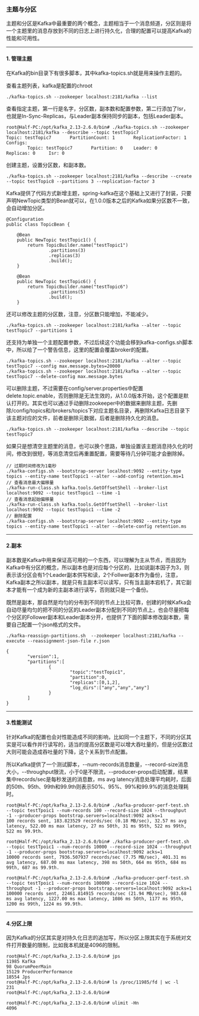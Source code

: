 ### 主题与分区

主题和分区是Kafka中最重要的两个概念，主题相当于一个消息频道，分区则是将一个主题里的消息存放到不同的日志上进行持久化，合理的配置可以提高Kafka的性能和可用性。

---

#### 1. 管理主题

在Kafka的bin目录下有很多脚本，其中kafka-topics.sh就是用来操作主题的。


查看主题列表，kafka是配置的chroot
```
./kafka-topics.sh --zookeeper localhost:2181/kafka --list
```

查看指定主题，第一行是名字，分区数，副本数和配置参数，第二行添加了Isr，也就是In-Sync-Replicas，与Leader副本保持同步的副本，包括Leader副本。
```
root@Half-PC:/opt/kafka_2.13-2.6.0/bin# ./kafka-topics.sh --zookeeper localhost:2181/kafka --describe --topic testTopic7
Topic: testTopic7       PartitionCount: 1       ReplicationFactor: 1    Configs:
        Topic: testTopic7       Partition: 0    Leader: 0       Replicas: 0     Isr: 0
```

创建主题，设置分区数，和副本数。
```
./kafka-topics.sh --zookeeper localhost:2181/kafka --describe --create --topic testTopic8 --partitions 3 --replication-factor 3
```

Kafka提供了代码方式新增主题，spring-kafka在这个基础上又进行了封装，只要声明NewTopic类型的Bean就可以，在1.0.0版本之后的Kafka如果分区数不一致，会自动增加分区。

```
@Configuration
public class TopicBean {

    @Bean
    public NewTopic testTopic1() {
        return TopicBuilder.name("testTopic1")
                .partitions(3)
                .replicas(3)
                .build();
    }

    @Bean
    public NewTopic testTopic6() {
        return TopicBuilder.name("testTopic6")
                .partitions(5)
                .build();
    }
```

还可以修改主题的分区数，注意，分区数只能增加，不能减少。
```
./kafka-topics.sh --zookeeper localhost:2181/kafka --alter --topic testTopic7 --partitions 1
```

还支持为单独一个主题配置参数，不过后续这个功能会移到kafka-configs.sh脚本中，所以给了一个警告信息，这里的配置会覆盖broker的配置。
```
./kafka-topics.sh --zookeeper localhost:2181/kafka --alter --topic testTopic7 --config max.message.bytes=20000
./kafka-topics.sh --zookeeper localhost:2181/kafka --alter --topic testTopic7 --delete-config max.message.bytes
```

可以删除主题，不过需要在config/server.properties中配置delete.topic.enable，否则删除是无法生效的，从1.0.0版本开始，这个配置是默认打开的。其实也可以通过手动删除zookeeper中的数据来删除主题，先删除/config/topics和/brokers/topics下对应主题名目录，再删除Kafka日志目录下该主题对应的文件，前者是删除元数据，后者是删除持久化的消息。
```
./kafka-topics.sh --zookeeper localhost:2181/kafka --describe --topic testTopic7
```

如果只是想清空主题里的消息，也可以换个思路，单独设置该主题消息持久化的时间，修改到很短，等消息清空后再重置配置，需要等待几分钟可能才会删除掉。
```
// 过期时间修改为1毫秒
./kafka-configs.sh --bootstrap-server localhost:9092 --entity-type topics --entity-name testTopic1 --alter --add-config retention.ms=1
// 查看消息最大偏移量
./kafka-run-class.sh kafka.tools.GetOffsetShell --broker-list localhost:9092 --topic testTopic1 --time -1
// 查看消息起始偏移量
./kafka-run-class.sh kafka.tools.GetOffsetShell --broker-list localhost:9092 --topic testTopic1 --time -2
// 删除配置
./kafka-configs.sh --bootstrap-server localhost:9092 --entity-type topics --entity-name testTopic1 --alter --delete-config retention.ms
```

---

#### 2.副本

副本数是Kafka中用来保证高可用的一个东西，可以理解为主从节点，而且因为Kafka中有分区的概念，所以副本也是对应每个分区的，比如说副本因子为3，则表示该分区会有1个Leader副本供写和读，2个Follwer副本作为备份，注意，Kafka副本之所以副本，就是只有主副本可以读写，只有当主副本宕机了，其它副本才能有一个成为新的主副本进行读写，否则就只是一个备份。

既然是副本，那自然是均匀的分布到不同的节点上比较可靠，创建的时候Kafka会自动尽量均匀的把不同的分区的Leader副本分配到不同的节点上，也会尽量把每个分区的Follower副本和Leader副本分开，也提供了下面的脚本修改副本数，需要自己配置一个json格式的文件。

```
./kafka-reassign-partitions.sh  --zookeeper localhost:2181/kafka --execute --reassignment-json-file r.json

{
        "version":1,
        "partitions":[
                {
                        "topic":"testTopic1",
                        "partition":0,
                        "replicas":[0,1,2],
                        "log_dirs":["any","any","any"]
                }
        ]
}
```

---

#### 3.性能测试

针对Kafka的配置也会对性能造成不同的影响，比如同一个主题下，不同的分区其实是可以看作并行读写的，适当的提高分区数是可以增大吞吐量的，但是分区数过大则可能会造成吞吐量的下降，这个关系到节点配置。

所以Kafka提供了一个测试脚本，--num-records消息数量，--record-size消息大小，--throughput限流，小于0是不限流，--producer-props启动配置，结果集中records/sec是每秒发送的消息数，ms avg latency消息处理平均耗时，后面的50th、95th、99th和99.9th则表示50%、95%、99%和99.9%的消息处理耗时。

```
root@Half-PC:/opt/kafka_2.13-2.6.0/bin# ./kafka-producer-perf-test.sh --topic testTpoic1 --num-records 100 --record-size 1024 --throughput -1 --producer-props bootstrap.servers=localhost:9092 acks=1
100 records sent, 183.823529 records/sec (0.18 MB/sec), 32.57 ms avg latency, 522.00 ms max latency, 27 ms 50th, 31 ms 95th, 522 ms 99th, 522 ms 99.9th.

root@Half-PC:/opt/kafka_2.13-2.6.0/bin# ./kafka-producer-perf-test.sh --topic testTpoic1 --num-records 10000 --record-size 1024 --throughput -1 --producer-props bootstrap.servers=localhost:9092 acks=1
10000 records sent, 7936.507937 records/sec (7.75 MB/sec), 401.31 ms avg latency, 687.00 ms max latency, 398 ms 50th, 664 ms 95th, 684 ms 99th, 687 ms 99.9th.

root@Half-PC:/opt/kafka_2.13-2.6.0/bin# ./kafka-producer-perf-test.sh --topic testTpoic1 --num-records 100000 --record-size 1024 --throughput -1 --producer-props bootstrap.servers=localhost:9092 acks=1
100000 records sent, 22461.814915 records/sec (21.94 MB/sec), 983.68 ms avg latency, 1227.00 ms max latency, 1086 ms 50th, 1177 ms 95th, 1200 ms 99th, 1224 ms 99.9th.
```

---

#### 4.分区上限

因为Kafka的分区其实是对持久化日志的追加写，所以分区上限其实在于系统对文件打开数量的限制，比如我本机就是4096的限制。

```
root@Half-PC:/opt/kafka_2.13-2.6.0/bin# jps
11985 Kafka
98 QuorumPeerMain
15129 ProducerPerformance
18554 Jps
root@Half-PC:/opt/kafka_2.13-2.6.0/bin# ls /proc/11985/fd | wc -l
231
root@Half-PC:/opt/kafka_2.13-2.6.0/bin#
```

```
root@Half-PC:/opt/kafka_2.13-2.6.0/bin# ulimit -Hn
4096
```